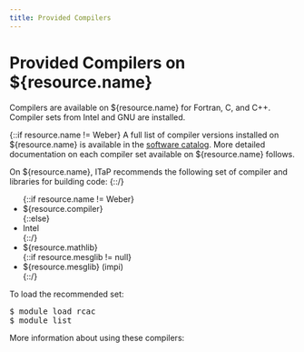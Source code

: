 ```yaml
---
title: Provided Compilers
---
```


# Provided Compilers on ${resource.name}

Compilers are available on ${resource.name} for Fortran, C, and C++.  Compiler sets from Intel and GNU are installed. 

{::if resource.name != Weber}
A full list of compiler versions installed on ${resource.name} is available in the <a href="/software/?c=27">software catalog</a>. More detailed documentation on each compiler set available on ${resource.name} follows.

On ${resource.name}, ITaP recommends the following set of compiler and libraries for building code:
{::/}
<ul>
{::if resource.name != Weber}
	<li>${resource.compiler}</li>
{::else}
	<li>Intel</li>
{::/}
	<li>${resource.mathlib}</li>
{::if resource.mesglib != null}
	<li>${resource.mesglib} (impi)</li>
{::/}
</ul>

To load the recommended set:

<pre>
$ module load rcac
$ module list
</pre>

More information about using these compilers:
